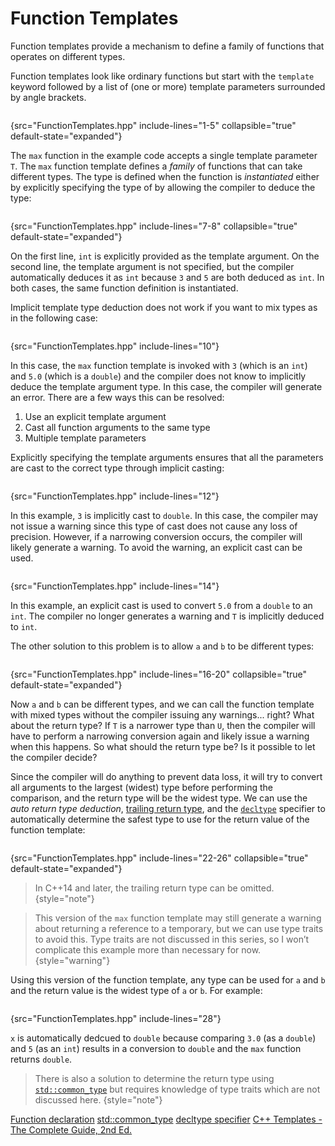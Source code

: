 # Function Templates

Function templates provide a mechanism to define a family of functions that operates on different types.

Function templates look like ordinary functions but start with the `template` keyword followed by a list of (one or more) template parameters surrounded by angle brackets.

```c++
```
{src="FunctionTemplates.hpp" include-lines="1-5" collapsible="true" default-state="expanded"}

The `max` function in the example code accepts a single template parameter `T`.
The `max` function template defines a _family_ of functions that can take different types.
The type is defined when the function is _instantiated_ either by explicitly specifying the type of by allowing the compiler to deduce the type:

```c++
```
{src="FunctionTemplates.hpp" include-lines="7-8" collapsible="true" default-state="expanded"}

On the first line, `int` is explicitly provided as the template argument.
On the second line, the template argument is not specified, but the compiler automatically deduces it as `int` because `3` and `5` are both deduced as `int`. In both cases, the same function definition is instantiated.

Implicit template type deduction does not work if you want to mix types as in the following case:

```c++
```
{src="FunctionTemplates.hpp" include-lines="10"}

In this case, the `max` function template is invoked with `3` (which is an `int`) and `5.0` (which is a `double`) and the compiler does not know to implicitly deduce the template argument type. 
In this case, the compiler will generate an error.
There are a few ways this can be resolved:

1. Use an explicit template argument
2. Cast all function arguments to the same type
3. Multiple template parameters

Explicitly specifying the template arguments ensures that all the parameters are cast to the correct type through implicit casting:

```c++
```
{src="FunctionTemplates.hpp" include-lines="12"}

In this example, `3` is implicitly cast to `double`. 
In this case, the compiler may not issue a warning since this type of cast does not cause any loss of precision.
However, if a narrowing conversion occurs, the compiler will likely generate a warning.
To avoid the warning, an explicit cast can be used.

```c++
```
{src="FunctionTemplates.hpp" include-lines="14"}

In this example, an explicit cast is used to convert `5.0` from a `double` to an `int`.
The compiler no longer generates a warning and `T` is implicitly deduced to `int`.

The other solution to this problem is to allow `a` and `b` to be different types:

```c++
```
{src="FunctionTemplates.hpp" include-lines="16-20" collapsible="true" default-state="expanded"}

Now `a` and `b` can be different types, and we can call the function template with mixed types without the compiler issuing any warnings... right? 
What about the return type?
If `T` is a narrower type than `U`, then the compiler will have to perform a narrowing conversion again and likely issue a warning when this happens.
So what should the return type be? Is it possible to let the compiler decide?

Since the compiler will do anything to prevent data loss, it will try to convert all arguments to the largest (widest) type before performing the comparison, and the return type will be the widest type.
We can use the _auto return type deduction_, [trailing return type][function], and the [`decltype`][decltype] specifier to automatically determine the safest type to use for the return value of the function template:

```c++
```
{src="FunctionTemplates.hpp" include-lines="22-26" collapsible="true" default-state="expanded"}

> In C++14 and later, the trailing return type can be omitted.
{style="note"}

> This version of the `max` function template may still generate a warning about returning a reference to a temporary, but we can use type traits to avoid this. 
> Type traits are not discussed in this series, so I won’t complicate this example more than necessary for now.
{style="warning"}

Using this version of the function template, any type can be used for `a` and `b` and the return value is the widest type of `a` or `b`. For example:

```c++
```
{src="FunctionTemplates.hpp" include-lines="28"}

`x` is automatically dedcued to `double` because comparing `3.0` (as a `double`) and `5` (as an `int`) results in a conversion to `double` and the `max` function returns `double`.

> There is also a solution to determine the return type using [`std::common_type`][common_type] but requires knowledge of type traits which are not discussed here.
{style="note"}

<seealso>
    <category ref="cppreference">
        <a href="https://en.cppreference.com/w/cpp/language/function">Function declaration</a>
        <a href="https://en.cppreference.com/w/cpp/types/common_type">std::common_type</a>
        <a href="https://en.cppreference.com/w/cpp/language/decltype">decltype specifier</a>
    </category>
    <category ref="reading">
        <a href="http://www.tmplbook.com/">C++ Templates - The Complete Guide, 2nd Ed.</a>
    </category>
</seealso>

[function]: https://en.cppreference.com/w/cpp/language/function
[decltype]: https://en.cppreference.com/w/cpp/language/decltype
[common_type]: https://en.cppreference.com/w/cpp/types/common_type